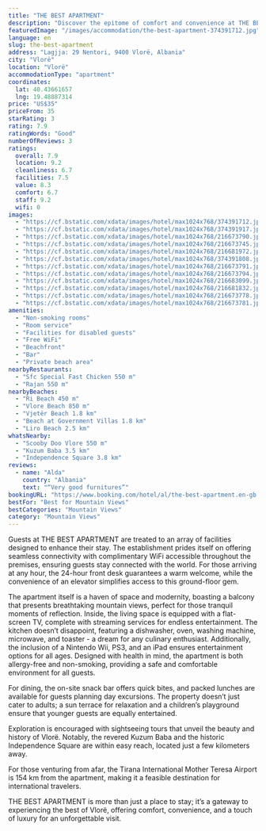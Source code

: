 ```yaml
---
title: "THE BEST APARTMENT"
description: "Discover the epitome of comfort and convenience at THE BEST APARTMENT, a prime choice for travelers seeking a unique stay in Vlorë."
featuredImage: "/images/accommodation/the-best-apartment-374391712.jpg"
language: en
slug: the-best-apartment
address: "Lagjja: 29 Nentori, 9400 Vlorë, Albania"
city: "Vlorë"
location: "Vlorë"
accommodationType: "apartment"
coordinates:
  lat: 40.43661657
  lng: 19.48887314
price: "US$35"
priceFrom: 35
starRating: 3
rating: 7.9
ratingWords: "Good"
numberOfReviews: 3
ratings:
  overall: 7.9
  location: 9.2
  cleanliness: 6.7
  facilities: 7.5
  value: 8.3
  comfort: 6.7
  staff: 9.2
  wifi: 0
images:
  - "https://cf.bstatic.com/xdata/images/hotel/max1024x768/374391712.jpg?k=cc0d13ed3f520d798a509850030785d8f9e6ae2790c55b9ddca73122a5a72181&o=&hp=1"
  - "https://cf.bstatic.com/xdata/images/hotel/max1024x768/374391917.jpg?k=d96864dde4ecc9afe82be0ce5e75e6b3939c00bfc1913230cbed5021b15014f4&o=&hp=1"
  - "https://cf.bstatic.com/xdata/images/hotel/max1024x768/216673790.jpg?k=984c64a15ca0f36a1b8a18d535f3ead71e235a574be30a0d56941328ff64b9df&o=&hp=1"
  - "https://cf.bstatic.com/xdata/images/hotel/max1024x768/216673745.jpg?k=60659260516334153cd78d71ca1c5dc13803cd02a0f0475ca632beedb77e4b87&o=&hp=1"
  - "https://cf.bstatic.com/xdata/images/hotel/max1024x768/216681972.jpg?k=73d4be31666887b1b54ed79180da273e02a21cd4b50a8a054c71a88f5aa79b1c&o=&hp=1"
  - "https://cf.bstatic.com/xdata/images/hotel/max1024x768/374391808.jpg?k=0a18466dd65859c4d4b137ab96478e625d7138f23f241bb854d7756a086f7e6d&o=&hp=1"
  - "https://cf.bstatic.com/xdata/images/hotel/max1024x768/216673791.jpg?k=e84a21f913016c9a0b0b0f06b0bf9fc2ccc021b98a209007efd1327cbe99bd5a&o=&hp=1"
  - "https://cf.bstatic.com/xdata/images/hotel/max1024x768/216673794.jpg?k=4ad40f7a835bd3647db05b792141a7e0b206fe612e31ed8cee74057d15d395b5&o=&hp=1"
  - "https://cf.bstatic.com/xdata/images/hotel/max1024x768/216683099.jpg?k=baa4296a70919002bfee1b62cfd3d9c4aff089b7896039cea916dfcdee83eed8&o=&hp=1"
  - "https://cf.bstatic.com/xdata/images/hotel/max1024x768/216681832.jpg?k=7a2d4f6b69ac1de4e0e0c4e8c61e4661ac6b14e0b3d5bf6fa6343672813fbd1a&o=&hp=1"
  - "https://cf.bstatic.com/xdata/images/hotel/max1024x768/216673778.jpg?k=24f08e8a4a831913a564db8e94eccbfb350e9db100eb4eee694f725c89579e98&o=&hp=1"
  - "https://cf.bstatic.com/xdata/images/hotel/max1024x768/216673781.jpg?k=f576388b386a552c5c6622b7434e938550fa312e6652c64c07e4739f5d6adec6&o=&hp=1"
amenities:
  - "Non-smoking rooms"
  - "Room service"
  - "Facilities for disabled guests"
  - "Free WiFi"
  - "Beachfront"
  - "Bar"
  - "Private beach area"
nearbyRestaurants:
  - "Sfc Special Fast Chicken 550 m"
  - "Rajan 550 m"
nearbyBeaches:
  - "Ri Beach 450 m"
  - "Vlore Beach 850 m"
  - "Vjetër Beach 1.8 km"
  - "Beach at Government Villas 1.8 km"
  - "Liro Beach 2.5 km"
whatsNearby:
  - "Scooby Doo Vlore 550 m"
  - "Kuzum Baba 3.5 km"
  - "Independence Square 3.8 km"
reviews:
  - name: "Alda"
    country: "Albania"
    text: "“Very good furnitures”"
bookingURL: "https://www.booking.com/hotel/al/the-best-apartment.en-gb.html?aid=8035640"
bestFor: "Best for Mountain Views"
bestCategories: "Mountain Views"
category: "Mountain Views"
---
```


Guests at THE BEST APARTMENT are treated to an array of facilities designed to enhance their stay. The establishment prides itself on offering seamless connectivity with complimentary WiFi accessible throughout the premises, ensuring guests stay connected with the world. For those arriving at any hour, the 24-hour front desk guarantees a warm welcome, while the convenience of an elevator simplifies access to this ground-floor gem.

The apartment itself is a haven of space and modernity, boasting a balcony that presents breathtaking mountain views, perfect for those tranquil moments of reflection. Inside, the living space is equipped with a flat-screen TV, complete with streaming services for endless entertainment. The kitchen doesn’t disappoint, featuring a dishwasher, oven, washing machine, microwave, and toaster - a dream for any culinary enthusiast. Additionally, the inclusion of a Nintendo Wii, PS3, and an iPad ensures entertainment options for all ages. Designed with health in mind, the apartment is both allergy-free and non-smoking, providing a safe and comfortable environment for all guests.

For dining, the on-site snack bar offers quick bites, and packed lunches are available for guests planning day excursions. The property doesn’t just cater to adults; a sun terrace for relaxation and a children’s playground ensure that younger guests are equally entertained.

Exploration is encouraged with sightseeing tours that unveil the beauty and history of Vlorë. Notably, the revered Kuzum Baba and the historic Independence Square are within easy reach, located just a few kilometers away.

For those venturing from afar, the Tirana International Mother Teresa Airport is 154 km from the apartment, making it a feasible destination for international travelers.

THE BEST APARTMENT is more than just a place to stay; it’s a gateway to experiencing the best of Vlorë, offering comfort, convenience, and a touch of luxury for an unforgettable visit.
